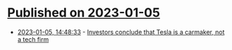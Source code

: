 # [Published on 2023-01-05](index.md)

* [2023-01-05, 14:48:33](https://news.ycombinator.com/item?id=34260283) - [Investors conclude that Tesla is a carmaker, not a tech firm](https://www.economist.com/business/2023/01/04/investors-conclude-that-tesla-is-a-carmaker-not-a-tech-firm)
